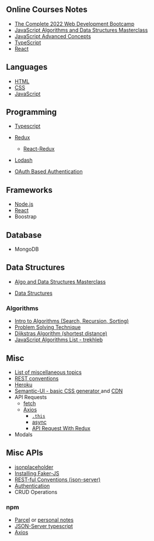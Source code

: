 ## Online Courses Notes
- [The Complete 2022 Web Development Bootcamp](https://www.udemy.com/course/the-complete-web-development-bootcamp/)
- [JavaScript Algorithms and Data Structures Masterclass](https://www.udemy.com/course/js-algorithms-and-data-structures-masterclass/learn/lecture/11382102?start=1#notes)
- [JavaScript Advanced Concepts](https://github.com/Cwarcup/notes/blob/main/root/JS/javascript-advanced-concepts)
- [TypeScript](https://github.com/Cwarcup/notes/blob/main/root/typescript/README.md#projects)
- [React](https://github.com/Cwarcup/react-with-redux#react-with-redux)

## Languages
- [HTML](palceholder)
- [CSS](https://github.com/Cwarcup/notes/root/css/Basic-css.md)
- [JavaScript](https://github.com/Cwarcup/notes/tree/main/root/JS#topics)

## Programming
- [Typescript](https://github.com/Cwarcup/notes/tree/main/root/typescript#projects)
- [Redux](https://github.com/Cwarcup/notes/blob/main/root/react/react-notes/redux.md#redux)
  - [React-Redux](https://github.com/Cwarcup/notes/blob/main/root/react/react-notes/react-redux.md#L9)

- [Lodash](https://github.com/Cwarcup/notes/blob/main/root/Library/misc/Lodash.md)

- [OAuth Based Authentication](https://github.com/Cwarcup/notes/blob/main/root/react/react-notes/oauth.md#oauth-authentication)

## Frameworks
- [Node.js](https://github.com/Cwarcup/notes/tree/main/root/nodejs)
- [React](https://github.com/Cwarcup/notes/tree/main/root/react#react)
- Boostrap

## Database
- MongoDB
  
## Data Structures
- [Algo and Data Structures Masterclass](https://github.com/Cwarcup/notes/tree/main/root/Algorithms-Masterclass)

- [Data Structures](https://github.com/Cwarcup/notes/blob/main/root/Data-Structures/README.md#data-structures) 


### Algorithms
- [Intro to Algorithms (Search, Recursion, Sorting)](https://github.com/Cwarcup/notes/tree/main/root/Algorithms-Masterclass#algorithms)
- [Problem Solving Technique](https://github.com/Cwarcup/notes/blob/main/root/Algorithms-Masterclass/3-Problem-Solving.md)
- [Dijkstras Algorithm (shortest distance)](https://github.com/Cwarcup/notes/blob/main/root/Dijkstas-Algo/Dijkstas.md#dijkstras-algorithm)
- [JavaScript Algorithms List - trekhleb](https://github.com/trekhleb/javascript-algorithms)


## Misc
- [List of miscellaneous topics](https://github.com/Cwarcup/notes/tree/main/root/Library#miscellaneous-topics)
- [REST conventions](https://github.com/Cwarcup/web-framework-typescript-app/blob/main/web-framework-app.md#rest-conventions)
- [Heroku](https://github.com/Cwarcup/notes/blob/main/root/JS/js-topics/heroku.md)
- [Semantic-UI - basic CSS generator ](https://semantic-ui.com/) and [CDN](https://cdnjs.com/libraries/semantic-ui) 
- API Requests
  - [fetch](https://github.com/Cwarcup/notes/blob/main/root/JS/js-topics/fetch.md#L1)
  - [Axios](https://github.com/Cwarcup/notes/blob/main/root/react/react-notes/Axios.md#axios)
    - [`.this`](https://github.com/Cwarcup/notes/blob/main/root/react/react-notes/Axios.md#return-object-with-then)
    - [async](https://github.com/Cwarcup/notes/blob/main/root/react/react-notes/Axios.md#return-object-with-async)
    - [API Request With Redux](https://github.com/Cwarcup/notes/blob/main/root/react/react-notes/api-request-redux.md)
- Modals

## Misc APIs
- [jsonplaceholder](https://jsonplaceholder.typicode.com/)
- [Installing Faker-JS](https://github.com/Cwarcup/notes/blob/main/root/typescript/design-pattern/design-pattern.md#design-pattern)
- [REST-ful Conventions (json-server) ](https://github.com/Cwarcup/notes/blob/main/root/Library/misc/REST-ful-conventions.md)
- [Authentication](https://github.com/Cwarcup/notes/blob/main/root/Library/misc/Authentication.md)
- CRUD Operations


### npm 
- [Parcel](https://parceljs.org/docs/) or [personal notes](https://github.com/Cwarcup/web-framework-typescript-app/blob/main/web-framework-app.md#web-framework-notes)
- [JSON-Server typescript](https://github.com/Cwarcup/web-framework-typescript-app/blob/main/web-framework-app.md#adding-json-server)
- [Axios](https://axios-http.com/docs/intro)
